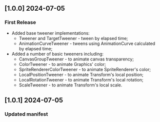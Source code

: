 ## [1.0.0] 2024-07-05
### First Release
- Added base tweener implementations:
  - Tweener and TargetTweener - tween by elapsed time;
  - AnimationCurveTweener - tweens using AnimationCurve calculated by elapsed time;
- Added a number of basic tweeners including: 
  - CanvasGroupTweener - to animate canvas transparency;
  - ColorTweener - to animate Graphics' color;
  - SpriteRendererColorTweener - to animate SpriteRenderer's color;
  - LocalPositionTweener - to animate Transform's local position;
  - LocalRotationTweener - to animate Transform's local rotation;
  - ScaleTweener - to animate Transform's local scale.
## [1.0.1] 2024-07-05
### Updated manifest